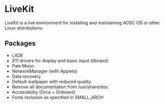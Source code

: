 <!-- TITLE: Livekit -->
<!-- SUBTITLE: The design of Livekit -->

# LiveKit
LiveKit is a live environment for installing and maintaining AOSC OS or other Linux distributions.

## Packages
- LXDE
- X11 drivers for display and basic input (libinput)
- Pale Moon
- NetworkManager (with Applets)
- Data recovery
- Default wallpaper with reduced quality
- Remove all documentation from /usr/share/doc
- Accessibility (Orca + Onboard)
- Fonts inclusion as specified in SMALL_ARCH